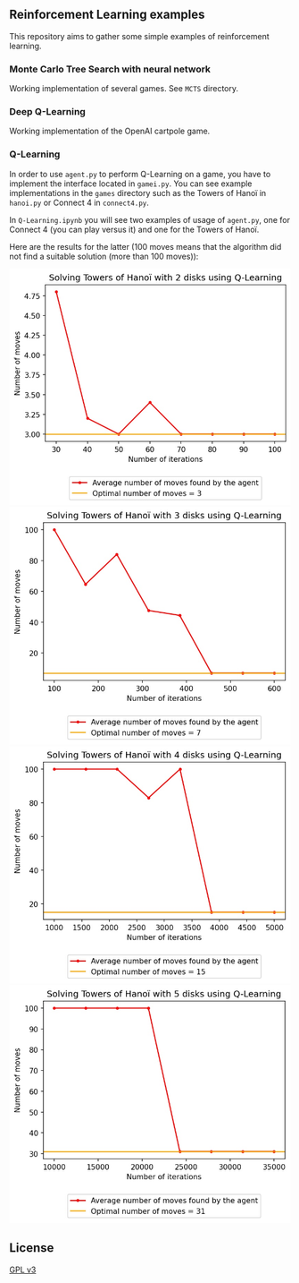 ## Reinforcement Learning examples
This repository aims to gather some simple examples of reinforcement learning.

### Monte Carlo Tree Search with neural network
Working implementation of several games. See `MCTS` directory.

### Deep Q-Learning
Working implementation of the OpenAI cartpole game.

### Q-Learning
In order to use `agent.py` to perform Q-Learning on a game, you have to implement the interface located in `gamei.py`.
You can see example implementations in the `games` directory such as the Towers of Hanoï in `hanoi.py` or Connect 4 in `connect4.py`.

In `Q-Learning.ipynb` you will see two examples of usage of `agent.py`, one for Connect 4 (you can play versus it) and one
for the Towers of Hanoï.

Here are the results for the latter (100 moves means that the algorithm did not find a suitable solution (more than 100 moves)):

![](Q-Learning/img/2_disks.jpg)
![](Q-Learning/img/3_disks.jpg)
![](Q-Learning/img/4_disks.jpg)
![](Q-Learning/img/5_disks.jpg)

## License
[GPL v3](https://choosealicense.com/licenses/gpl-3.0/)
